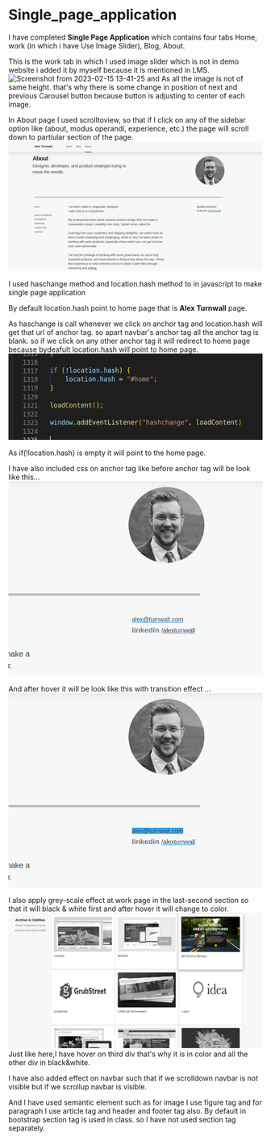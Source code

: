 # Single_page_application

I have completed **Single Page Application** which contains four tabs Home, work (in which i have Use Image Slider), Blog, About.

This is the work tab in which I used image slider which is not in demo website i added it by myself because it is mentioned in LMS.
![Screenshot from 2023-02-15 13-41-25](https://user-images.githubusercontent.com/122250114/218970386-56e3192b-0581-4f0e-9c60-cd0fd5430a97.png)
and As all the image is not of same height. that's why there is some change in position of next and previous Carousel button because button is adjusting to center of each image.

In About page I used scrolltoview, so that if I click on any of the sidebar option like (about, modus operandi, experience, etc.) the page will scroll down to partiular section of the page.
<img src="https://github.com/MdKAMRAN7255/SPA_practise/blob/fa43aadf4cf9415a1635a8970deb1b03e5f10685/Screenshot%20from%202023-02-15%2013-56-25.png">


I used haschange method and location.hash method to in javascript to make single page application

By default location.hash point to home page that is **Alex Turnwall** page.

As haschange is call whenever we click on anchor tag and location.hash will get that url of anchor tag. so apart navbar's anchor tag all the anchor tag is blank. so if we click on any other anchor tag it will redirect to home page because bydeafult location.hash will point to home page.
<img src="https://github.com/MdKAMRAN7255/SPA_practise/blob/fa43aadf4cf9415a1635a8970deb1b03e5f10685/Screenshot%20from%202023-02-15%2014-44-09.png">

As if(!location.hash) is empty it will point to the home page.

I have also included css on anchor tag like before anchor tag will be look like this...
<img src="https://github.com/MdKAMRAN7255/SPA_practise/blob/fa43aadf4cf9415a1635a8970deb1b03e5f10685/Screenshot%20from%202023-02-15%2014-48-45.png">

And after hover it will be look like this with transition effect ...
<img src="https://github.com/MdKAMRAN7255/SPA_practise/blob/fa43aadf4cf9415a1635a8970deb1b03e5f10685/Screenshot%20from%202023-02-15%2014-51-12.png">

I also apply grey-scale effect at work page in the last-second section so that it will black & white first and after hover it will change to color.
<img src="https://github.com/dipak2811/testing/blob/1d29b36b9b020b153e2399a484b0b29061aa83a1/Screenshot%20from%202023-02-15%2015-29-19.png">
Just like here,I have hover on third div that's why it is in color and all the other div in black&white.

I have also added effect on navbar such that if we scrolldown navbar is not visible but if we scrollup navbar is visible.

And I have used semantic element such as for image I use figure tag and for paragraph I use article tag and header and footer tag also.
By default in bootstrap section tag is used in class. so I have not used section tag separately.
